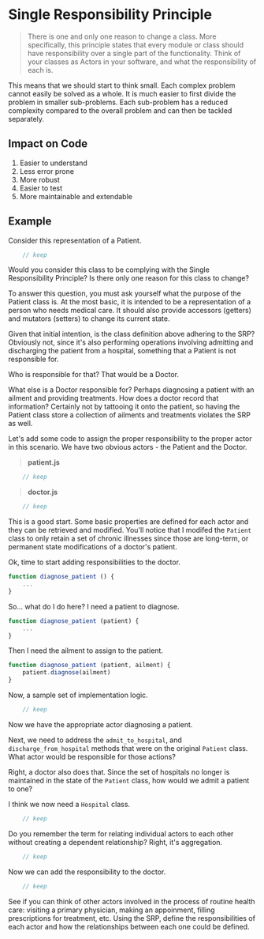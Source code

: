 # Single Responsibility Principle

> There is one and only one reason to change a class. More specifically, this principle states that every module or class should have responsibility over a single part of the functionality. Think of your classes as Actors in your software, and what the responsibility of each is.

This means that we should start to think small. Each complex problem cannot easily be solved as a whole. It is much easier to first divide the problem in smaller sub-problems. Each sub-problem has a reduced complexity compared to the overall problem and can then be tackled separately.

## Impact on Code

1. Easier to understand
1. Less error prone
1. More robust
1. Easier to test
1. More maintainable and extendable

## Example

Consider this representation of a Patient.

```js
    // keep
```

Would you consider this class to be complying with the Single Responsibility Principle? Is there only one reason for this class to change?

To answer this question, you must ask yourself what the purpose of the Patient class is. At the most basic, it is intended to be a representation of a person who needs medical care. It should also provide accessors (getters) and mutators (setters) to change its current state.

Given that initial intention, is the class definition above adhering to the SRP? Obviously not, since it's also performing operations involving admitting and discharging the patient from a hospital, something that a Patient is not responsible for. 

Who is responsible for that? That would be a Doctor.

What else is a Doctor responsible for? Perhaps diagnosing a patient with an ailment and providing treatments. How does a doctor record that information? Certainly not by tattooing it onto the patient, so having the Patient class store a collection of ailments and treatments violates the SRP as well.

Let's add some code to assign the proper responsibility to the proper actor in this scenario. We have two obvious actors - the Patient and the Doctor.

> **patient.js**

```js
    // keep
```

> **doctor.js**

```js
    // keep
```

This is a good start. Some basic properties are defined for each actor and they can be retrieved and modified. You'll notice that I modifed the `Patient` class to only retain a set of chronic illnesses since those are long-term, or permanent state modifications of a doctor's patient.

Ok, time to start adding responsibilities to the doctor.

```js
function diagnose_patient () {
    ...
}
```

So... what do I do here? I need a patient to diagnose.

```js
function diagnose_patient (patient) {
    ...
}
```

Then I need the ailment to assign to the patient.

```js
function diagnose_patient (patient, ailment) {
    patient.diagnose(ailment)
}
```

Now, a sample set of implementation logic.

```js
    // keep
```

Now we have the appropriate actor diagnosing a patient.

Next, we need to address the `admit_to_hospital`, and `discharge_from_hospital` methods that were on the original `Patient` class. What actor would be responsible for those actions?

Right, a doctor also does that. Since the set of hospitals no longer is maintained in the state of the `Patient` class, how would we admit a patient to one?

I think we now need a `Hospital` class.

```js
    // keep
```

Do you remember the term for relating individual actors to each other without creating a dependent relationship? Right, it's aggregation.

```js
    // keep
```

Now we can add the responsibility to the doctor.

```js
    // keep
```

See if you can think of other actors involved in the process of routine health care: visiting a primary physician, making an appoinment, filling prescriptions for treatment, etc. Using the SRP, define the responsibilities of each actor and how the relationships between each one could be defined.
